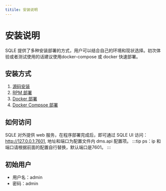```yaml
---
titile: 安装说明
---
```

# 安装说明
SQLE 提供了多种安装部署的方式，用户可以结合自己的环境和现状选择。初次体验或者测试使用的话建议使用docker-compose 或 docker 快速部署。
## 安装方式
1. [源码安装](./source.md)
2. [RPM 部署](./rpm.md)
3. [Docker 部署](./Docker.md)
4. [Docker Compsoe 部署](./DockerCompose.md)
## 如何访问
SQLE 对外提供 web 服务，在程序部署完成后，即可通过 SQLE UI 访问：http://127.0.0.1:7601, 地址和端口为配置文件内 dms.api 配置项。
:::tip
ps：ip 和端口请根据前面的配置自行替换，默认端口是7601。
:::
## 初始用户
* 用户名：admin
* 密码：admin